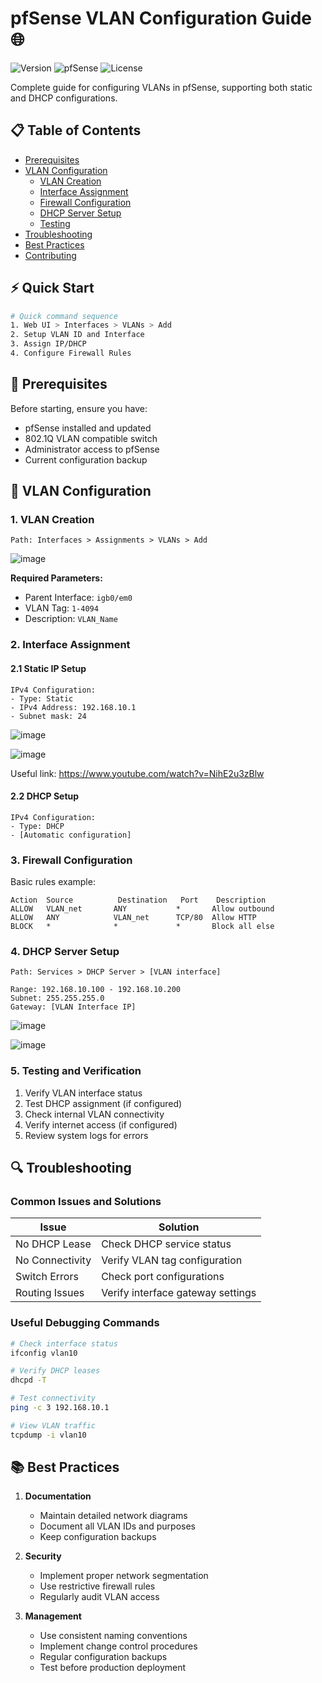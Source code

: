 # pfSense VLAN Configuration Guide 🌐
![Version](https://img.shields.io/badge/version-1.0.0-blue)
![pfSense](https://img.shields.io/badge/pfSense-CE-orange)
![License](https://img.shields.io/badge/license-MIT-green)

Complete guide for configuring VLANs in pfSense, supporting both static and DHCP configurations.

## 📋 Table of Contents
- [Prerequisites](#prerequisites)
- [VLAN Configuration](#vlan-configuration)
  - [VLAN Creation](#1-vlan-creation)
  - [Interface Assignment](#2-interface-assignment)
  - [Firewall Configuration](#3-firewall-configuration)
  - [DHCP Server Setup](#4-dhcp-server-setup)
  - [Testing](#5-testing-and-verification)
- [Troubleshooting](#troubleshooting)
- [Best Practices](#best-practices)
- [Contributing](#contributing)

## ⚡ Quick Start

```bash
# Quick command sequence
1. Web UI > Interfaces > VLANs > Add
2. Setup VLAN ID and Interface
3. Assign IP/DHCP
4. Configure Firewall Rules
```

## 🔧 Prerequisites

Before starting, ensure you have:

- pfSense installed and updated
- 802.1Q VLAN compatible switch
- Administrator access to pfSense
- Current configuration backup

## 📖 VLAN Configuration

### 1. VLAN Creation

```plaintext
Path: Interfaces > Assignments > VLANs > Add
```
![image](https://github.com/user-attachments/assets/97b917ad-35b5-4c46-8430-82326ec605dc)


**Required Parameters:**
- Parent Interface: `igb0/em0`
- VLAN Tag: `1-4094`
- Description: `VLAN_Name`

### 2. Interface Assignment

#### 2.1 Static IP Setup
```plaintext
IPv4 Configuration:
- Type: Static
- IPv4 Address: 192.168.10.1
- Subnet mask: 24
```
![image](https://github.com/user-attachments/assets/b9f3c670-eb5a-4af4-94e8-f9670022fc1e)

![image](https://github.com/user-attachments/assets/2626112b-f902-467c-b26f-d861b8e6052b)

Useful link: https://www.youtube.com/watch?v=NihE2u3zBlw

#### 2.2 DHCP Setup
```plaintext
IPv4 Configuration:
- Type: DHCP
- [Automatic configuration]
```


### 3. Firewall Configuration

Basic rules example:

```plaintext
Action  Source          Destination   Port    Description
ALLOW   VLAN_net       ANY           *       Allow outbound
ALLOW   ANY            VLAN_net      TCP/80  Allow HTTP
BLOCK   *              *             *       Block all else
```

### 4. DHCP Server Setup

```plaintext
Path: Services > DHCP Server > [VLAN interface]

Range: 192.168.10.100 - 192.168.10.200
Subnet: 255.255.255.0
Gateway: [VLAN Interface IP]
```

![image](https://github.com/user-attachments/assets/4570eed9-1acb-4e13-b555-1b107b2c1e70)

![image](https://github.com/user-attachments/assets/acb514ae-034b-443c-bb68-64fdd239618c)


### 5. Testing and Verification

1. Verify VLAN interface status
2. Test DHCP assignment (if configured)
3. Check internal VLAN connectivity
4. Verify internet access (if configured)
5. Review system logs for errors

## 🔍 Troubleshooting

### Common Issues and Solutions

| Issue | Solution |
|----------|-----------|
| No DHCP Lease | Check DHCP service status |
| No Connectivity | Verify VLAN tag configuration |
| Switch Errors | Check port configurations |
| Routing Issues | Verify interface gateway settings |

### Useful Debugging Commands

```bash
# Check interface status
ifconfig vlan10

# Verify DHCP leases
dhcpd -T

# Test connectivity
ping -c 3 192.168.10.1

# View VLAN traffic
tcpdump -i vlan10
```

## 📚 Best Practices

1. **Documentation**
   - Maintain detailed network diagrams
   - Document all VLAN IDs and purposes
   - Keep configuration backups

2. **Security**
   - Implement proper network segmentation
   - Use restrictive firewall rules
   - Regularly audit VLAN access

3. **Management**
   - Use consistent naming conventions
   - Implement change control procedures
   - Regular configuration backups
   - Test before production deployment
